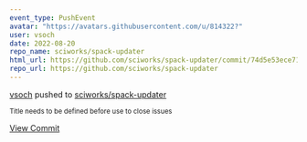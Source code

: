 ```yaml
---
event_type: PushEvent
avatar: "https://avatars.githubusercontent.com/u/814322?"
user: vsoch
date: 2022-08-20
repo_name: sciworks/spack-updater
html_url: https://github.com/sciworks/spack-updater/commit/74d5e53ece718e6a344d4bbd68850763968df19b
repo_url: https://github.com/sciworks/spack-updater
---
```


<a href='https://github.com/vsoch' target='_blank'>vsoch</a> pushed to <a href='https://github.com/sciworks/spack-updater' target='_blank'>sciworks/spack-updater</a>

<small>Title needs to be defined before use to close issues</small>

<a href='https://github.com/sciworks/spack-updater/commit/74d5e53ece718e6a344d4bbd68850763968df19b' target='_blank'>View Commit</a>